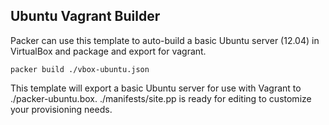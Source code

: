 ## Ubuntu Vagrant Builder

Packer can use this template to auto-build a basic Ubuntu server (12.04) in VirtualBox and package and export for vagrant.

```
packer build ./vbox-ubuntu.json
```

This template will export a basic Ubuntu server for use with Vagrant to ./packer-ubuntu.box. ./manifests/site.pp is ready for editing to customize your provisioning needs.
